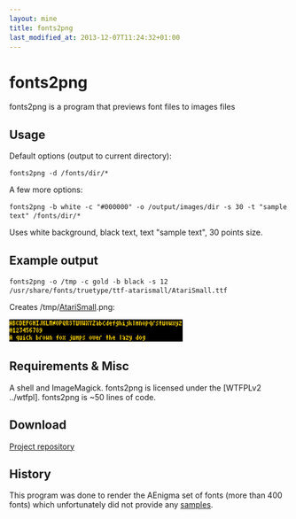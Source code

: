```yaml
---
layout: mine
title: fonts2png
last_modified_at: 2013-12-07T11:24:32+01:00
---
```


# fonts2png

fonts2png is a program that previews font files to images files

## Usage ##

Default options (output to current directory):

```
fonts2png -d /fonts/dir/*
```

A few more options:

```
fonts2png -b white -c "#000000" -o /output/images/dir -s 30 -t "sample text" /fonts/dir/*
```

Uses white background, black text, text "sample text", 30 points size.

## Example output ##

```
fonts2png -o /tmp -c gold -b black -s 12 /usr/share/fonts/truetype/ttf-atarismall/AtariSmall.ttf
```

Creates /tmp/[AtariSmall](http://gnu.ethz.ch/linuks.mine.nu/atari/).png:

![Atari sample](AtariSmall.png)

## Requirements & Misc ##

A shell and ImageMagick. fonts2png is licensed under the [WTFPLv2 ../wtfpl]. fonts2png is ~50 lines of code.

## Download ##

[Project repository](https://gitlab.com/hydrargyrum/attic/tree/master/fonts2png)

## History ##

This program was done to render the AEnigma set of fonts (more than 400 fonts) which unfortunately did not provide any [samples](aenigma).

